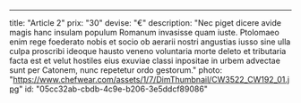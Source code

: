 ---
title: "Article 2"
prix: "30"
devise: "€"
description: "Nec piget dicere avide magis hanc insulam populum Romanum invasisse quam iuste. Ptolomaeo enim rege foederato nobis et socio ob aerarii nostri angustias iusso sine ulla culpa proscribi ideoque hausto veneno voluntaria morte deleto et tributaria facta est et velut hostiles eius exuviae classi inpositae in urbem advectae sunt per Catonem, nunc repetetur ordo gestorum."
photo: "https://www.chefwear.com/assets/1/7/DimThumbnail/CW3522_CW192_01.jpg"
id: "05cc32ab-cbdb-4c9e-b206-3e5ddcf89086"
